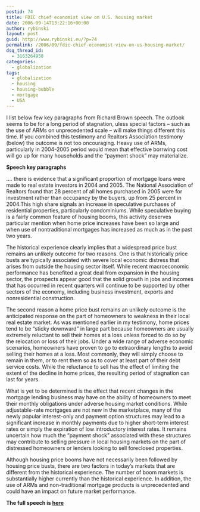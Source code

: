 ```yaml
---
postid: 74
title: FDIC chief economist view on U.S. housing market
date: 2006-09-14T13:22:16+00:00
author: rybinski
layout: post
guid: http://www.rybinski.eu/?p=74
permalink: /2006/09/fdic-chief-economist-view-on-us-housing-market/
dsq_thread_id:
  - 3163264958
categories:
  - globalization
tags:
  - globalization
  - housing
  - housing-bubble
  - mortgage
  - USA
---
```

I list below few key paragraphs from Richard Brown speech. The outlook seems to be for a long period of stagnation, uless special factors – such as the use of ARMs on unprecedented scale – will make things different this time. If you combined this testimony and Realtors Association testimony (below) the outcome is not too oncouraging. Heavy use of ARMs, particularly in 2004-2005 period would mean that effective borrwing cost will go up for many households and the “payment shock” may materialize.

**Speech key paragraphs**

…. there is evidence that a significant proportion of mortgage loans were made to real estate investors in 2004 and 2005. The National Association of Realtors found that 28 percent of all homes purchased in 2005 were for investment rather than occupancy by the buyers, up from 25 percent in 2004.This high share signals an increase in speculative purchases of residential properties, particularly condominiums. While speculative buying is a fairly common feature of housing booms, this activity deserves particular mention when home price increases have been so large and when use of nontraditional mortgages has increased as much as in the past two years.

The historical experience clearly implies that a widespread price bust remains an unlikely outcome for two reasons. One is that historically price busts are typically associated with severe local economic distress that arises from outside the housing sector itself. While recent macroeconomic performance has benefited a great deal from expansion in the housing sector, the prospects appear good that the solid growth in jobs and incomes that has occurred in recent quarters will continue to be supported by other sectors of the economy, including business investment, exports and nonresidential construction.

The second reason a home price bust remains an unlikely outcome is the anticipated response on the part of homeowners to weakness in their local real estate market. As was mentioned earlier in my testimony, home prices tend to be “sticky downward” in large part because homeowners are usually extremely reluctant to sell their homes at a loss unless forced to do so by the relocation or loss of their jobs. Under a wide range of adverse economic scenarios, homeowners have proven to go to extraordinary lengths to avoid selling their homes at a loss. Most commonly, they will simply choose to remain in them, or to rent them so as to cover at least part of their debt service costs. While the reluctance to sell has the effect of limiting the extent of the decline in home prices, the resulting period of stagnation can last for years.

What is yet to be determined is the effect that recent changes in the mortgage lending business may have on the ability of homeowners to meet their monthly obligations under adverse housing market conditions. While adjustable-rate mortgages are not new in the marketplace, many of the newly popular interest-only and payment option structures may lead to a significant increase in monthly payments due to higher short-term interest rates or simply the expiration of low introductory interest rates. It remains uncertain how much the “payment shock” associated with these structures may contribute to selling pressure in local housing markets on the part of distressed homeowners or lenders looking to sell foreclosed properties.

Although housing price booms have not necessarily been followed by housing price busts, there are two factors in today’s markets that are different from the historical experience. The number of boom markets is substantially higher currently than the historical experience. In addition, the use of ARMs and non-traditional mortgage products is unprecedented and could have an impact on future market performance.

**The full speech is [here](http://banking.senate.gov/_files/ACFE05D.pdf)**
